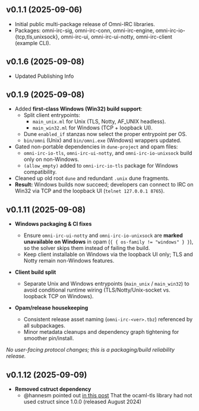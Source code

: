 ## v0.1.1 (2025-09-06)

- Initial public multi-package release of Omni-IRC libraries.
- Packages: omni-irc-sig, omni-irc-conn, omni-irc-engine, omni-irc-io-{tcp,tls,unixsock},
  omni-irc-ui, omni-irc-ui-notty, omni-irc-client (example CLI).

## v0.1.6 (2025-09-08)

- Updated Publishing Info

## v0.1.9 (2025-09-08)

- Added **first-class Windows (Win32) build support**:
  - Split client entrypoints:
    - `main_unix.ml` for Unix (TLS, Notty, AF_UNIX headless).
    - `main_win32.ml` for Windows (TCP + loopback UI).
  - Dune `enabled_if` stanzas now select the proper entrypoint per OS.
  - `bin/omni` (Unix) and `bin/omni.exe` (Windows) wrappers updated.
- Gated non-portable dependencies in `dune-project` and opam files:
  - `omni-irc-io-tls`, `omni-irc-ui-notty`, and `omni-irc-io-unixsock` build only on non-Windows.
  - `(allow_empty)` added to `omni-irc-io-tls` package for Windows compatibility.
- Cleaned up old root `dune` and redundant `.unix` dune fragments.
- **Result:** Windows builds now succeed; developers can connect to IRC on Win32
  via TCP and the loopback UI (`telnet 127.0.0.1 8765`).

## v0.1.11 (2025-09-08)

- **Windows packaging & CI fixes**
  - Ensure `omni-irc-ui-notty` and `omni-irc-io-unixsock` are **marked unavailable on Windows** in opam (`{ { os-family != "windows" } }`), so the solver skips them instead of failing the build.
  - Keep client installable on Windows via the loopback UI only; TLS and Notty remain non-Windows features.

- **Client build split**
  - Separate Unix and Windows entrypoints (`main_unix` / `main_win32`) to avoid conditional runtime wiring (TLS/Notty/Unix-socket vs. loopback TCP on Windows).

- **Opam/release housekeeping**
  - Consistent release asset naming (`omni-irc-<ver>.tbz`) referenced by all subpackages.
  - Minor metadata cleanups and dependency graph tightening for smoother pin/install.

_No user-facing protocol changes; this is a packaging/build reliability release._

## v0.1.12 (2025-09-09)

- **Removed cstruct dependency**
  - @hannesm pointed out [in this post](https://github.com/jesse-greathouse/omni-irc/issues/1) That the ocaml-tls library had not used cstruct since 1.0.0  (released August 2024)

